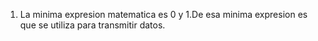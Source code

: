 1. La minima expresion matematica es 0 y 1.De esa minima expresion es que se utiliza para transmitir datos.
